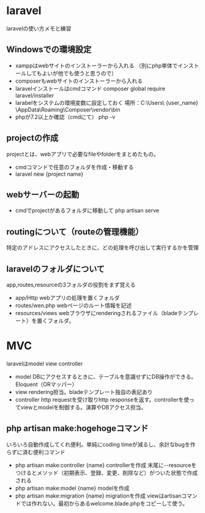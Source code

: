 # laravel
laravelの使い方メモと練習

## Windowsでの環境設定
- xamppはwebサイトのインストーラーから入れる
（別にphp単体でインストールしてもよいが他でも使うと思うので）
- composerもwebサイトのインストーラーから入れる
- laravelインストールはcmdコマンド
composer global require laravel/installer
- larabelをシステムの環境変数に設定しておく
場所：C:\Users\ {user_name} \AppData\Roaming\Composer\vendor\bin
- phpが7.2以上か確認（cmdにて）
php -v

## projectの作成
projectとは、webアプリで必要なfileやfolderをまとめたもの。
- cmdコマンドで任意のフォルダを作成・移動する
- laravel new {project name}

## webサーバーの起動
- cmdでprojectがあるフォルダに移動して
php artisan serve

## routingについて（routeの管理機能）
特定のアドレスにアクセスしたときに、どの処理を呼び出して実行するかを管理

## laravelのフォルダについて
app,routes,resourceの3フォルダの役割をまず覚える
- app/Http  webアプリの処理を置くフォルダ
- routes/wen.php  webページのルート情報を記述
- resources/views  webブラウザにrenderingされるファイル（bladeテンプレート）を置くフォルダ。

# MVC
laravelはmodel view controller
- model  DBにアクセスするときに、テーブルを意識せずにDB操作ができる。Eloquent（ORマッパー）
- view  rendering担当。bladeテンプレート独自の表記あり
- controller  http requestを受け取りhttp responseを返す。controllerを使ってviewとmodelを制御する。演算やDBアクセス担当。

## php artisan make:hogehogeコマンド
いろいろ自動作成してくれ便利。単純にcoding timeが減るし、余計なbugを作らずに済む便利コマンド
- php artisan make:controller {name}  controllerを作成
末尾に--resourceをつけるとメソッド（初期表示、登録、変更、削除など）がついた状態で作成される
- php artisan make:model {name}  modelを作成
- php artisan make:migration {name}  migrationを作成
viewはartisanコマンドでは作れない。最初からあるwelcome.blade.phpをコピーして使う。

